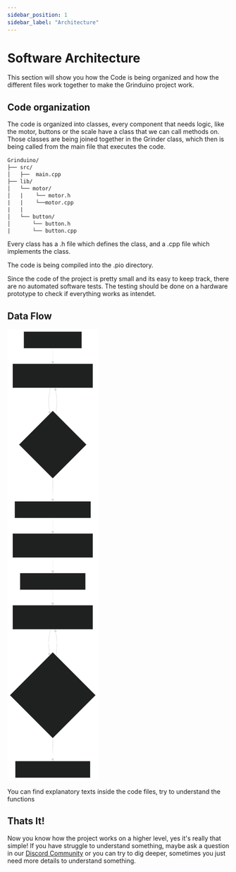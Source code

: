 ```yaml
---
sidebar_position: 1
sidebar_label: "Architecture"
---
```


# Software Architecture
This section will show you how the Code is being organized and how the different 
files work together to make the Grinduino project work.

## Code organization

The code is organized into classes, every component that needs logic, like the motor, buttons or the scale
have a class that we can call methods on. Those classes are being joined together in the Grinder class, 
which then is being called from the main file that executes the code.

```
Grinduino/
├── src/
│   ├──  main.cpp
├── lib/
│   └── motor/
│   |    └── motor.h
|   |    └──motor.cpp
|   |
│   └── button/
│       └── button.h
|       └── button.cpp
```

Every class has a .h file which defines the class, and a .cpp file which implements the class.

The code is being compiled into the .pio directory.

Since the code of the project is pretty small and its easy to keep track, there are no automated software tests.
The testing should be done on a hardware prototype to check if everything works as intendet.

## Data Flow

![Flow diagram](../../assets/FlowChart.svg)

You can find explanatory texts inside the code files, try to understand the functions 

## Thats It!
Now you know how the project works on a higher level, yes it's really that simple!
If you have struggle to understand something, maybe ask a question in our [Discord Community](https://discord.gg/8UvV2dJnPF)
or you can try to dig deeper, sometimes you just need more details to understand something.
